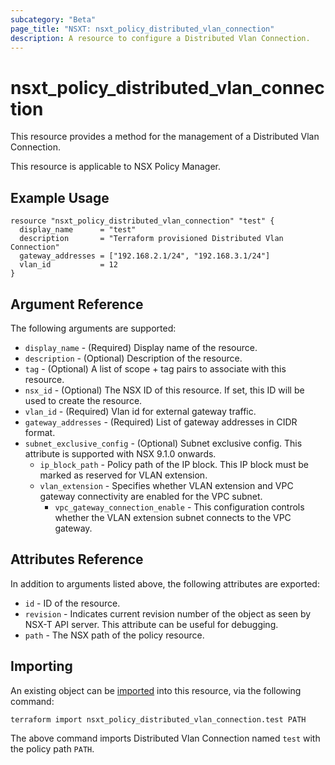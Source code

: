 ```yaml
---
subcategory: "Beta"
page_title: "NSXT: nsxt_policy_distributed_vlan_connection"
description: A resource to configure a Distributed Vlan Connection.
---
```


# nsxt_policy_distributed_vlan_connection

This resource provides a method for the management of a Distributed Vlan Connection.

This resource is applicable to NSX Policy Manager.

## Example Usage

```hcl
resource "nsxt_policy_distributed_vlan_connection" "test" {
  display_name      = "test"
  description       = "Terraform provisioned Distributed Vlan Connection"
  gateway_addresses = ["192.168.2.1/24", "192.168.3.1/24"]
  vlan_id           = 12
}
```

## Argument Reference

The following arguments are supported:

* `display_name` - (Required) Display name of the resource.
* `description` - (Optional) Description of the resource.
* `tag` - (Optional) A list of scope + tag pairs to associate with this resource.
* `nsx_id` - (Optional) The NSX ID of this resource. If set, this ID will be used to create the resource.
* `vlan_id` - (Required) Vlan id for external gateway traffic.
* `gateway_addresses` - (Required) List of gateway addresses in CIDR format.
* `subnet_exclusive_config` - (Optional) Subnet exclusive config. This attribute is supported with NSX 9.1.0 onwards.
  * `ip_block_path` - Policy path of the IP block. This IP block must be marked as reserved for VLAN extension.
  * `vlan_extension` - Specifies whether VLAN extension and VPC gateway connectivity are enabled for the VPC subnet.
    * `vpc_gateway_connection_enable` - This configuration controls whether the VLAN extension subnet connects to the VPC gateway.

## Attributes Reference

In addition to arguments listed above, the following attributes are exported:

* `id` - ID of the resource.
* `revision` - Indicates current revision number of the object as seen by NSX-T API server. This attribute can be useful for debugging.
* `path` - The NSX path of the policy resource.

## Importing

An existing object can be [imported][docs-import] into this resource, via the following command:

[docs-import]: https://developer.hashicorp.com/terraform/cli/import

```shell
terraform import nsxt_policy_distributed_vlan_connection.test PATH
```

The above command imports Distributed Vlan Connection named `test` with the policy path `PATH`.
